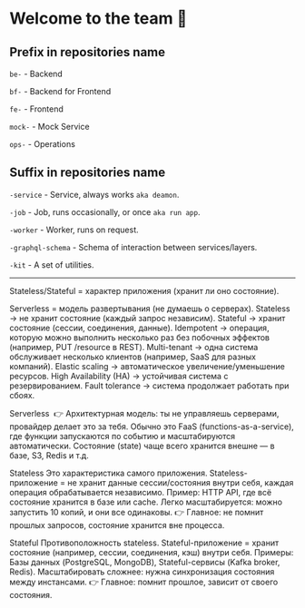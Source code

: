 # Welcome to the team 🙌

## Prefix in repositories name

`be-` - Backend

`bf-` - Backend for Frontend

`fe-` - Frontend

`mock-` - Mock Service

`ops-` - Operations

## Suffix in repositories name

`-service` - Service, always works `aka deamon`.

`-job` - Job, runs occasionally, or once `aka run app`.

`-worker` - Worker, runs on request.

`-graphql-schema` - Schema of interaction between services/layers.

`-kit` - A set of utilities. 

---

Stateless/Stateful = характер приложения (хранит ли оно состояние).

Serverless = модель развертывания (не думаешь о серверах).
Stateless → не хранит состояние (каждый запрос независим).
Stateful → хранит состояние (сессии, соединения, данные).
Idempotent → операция, которую можно выполнить несколько раз без побочных эффектов (например, PUT /resource в REST).
Multi-tenant → одна система обслуживает несколько клиентов (например, SaaS для разных компаний).
Elastic scaling → автоматическое увеличение/уменьшение ресурсов.
High Availability (HA) → устойчивая система с резервированием.
Fault tolerance → система продолжает работать при сбоях.


Serverless  👉 Архитектурная модель: ты не управляешь серверами, провайдер делает это за тебя.
Обычно это FaaS (functions-as-a-service), где функции запускаются по событию и масштабируются автоматически.
Состояние (state) чаще всего хранится внешне — в базе, S3, Redis и т.д.

Stateless
Это характеристика самого приложения.
Stateless-приложение = не хранит данные сессии/состояния внутри себя, каждая операция обрабатывается независимо.
Пример: HTTP API, где всё состояние хранится в базе или cache.
Легко масштабируется: можно запустить 10 копий, и они все одинаковы.
👉 Главное: не помнит прошлых запросов, состояние хранится вне процесса.

Stateful
Противоположность stateless.
Stateful-приложение = хранит состояние (например, сессии, соединения, кэш) внутри себя.
Примеры: Базы данных (PostgreSQL, MongoDB), Stateful-сервисы (Kafka broker, Redis).
Масштабировать сложнее: нужна синхронизация состояния между инстансами.
👉 Главное: помнит прошлое, зависит от своего состояния.

<!--

**Here are some ideas to get you started:**

🙋‍♀️ A short introduction - what is your organization all about?
👀 Contribution guidelines - how do team members dive in?
👩‍💻 Useful resources - where do you keep your docs? Is there anything else the team should know?
🍪 Fun facts - what is your team's favorite snack?
🧙 Remember, you can do mighty things with the power of [Markdown](https://docs.github.com/github/writing-on-github/getting-started-with-writing-and-formatting-on-github/basic-writing-and-formatting-syntax)
-->

